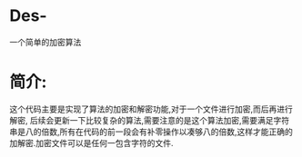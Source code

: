 # Des-
一个简单的加密算法
# 简介:
这个代码主要是实现了算法的加密和解密功能,对于一个文件进行加密,而后再进行解密,
后续会更新一下比较复杂的算法,需要注意的是这个算法加密,需要满足字符串是八的倍数,所有在代码的前一段会有补零操作以凑够八的倍数,这样才能正确的加解密.加密文件可以是任何一包含字符的文件.